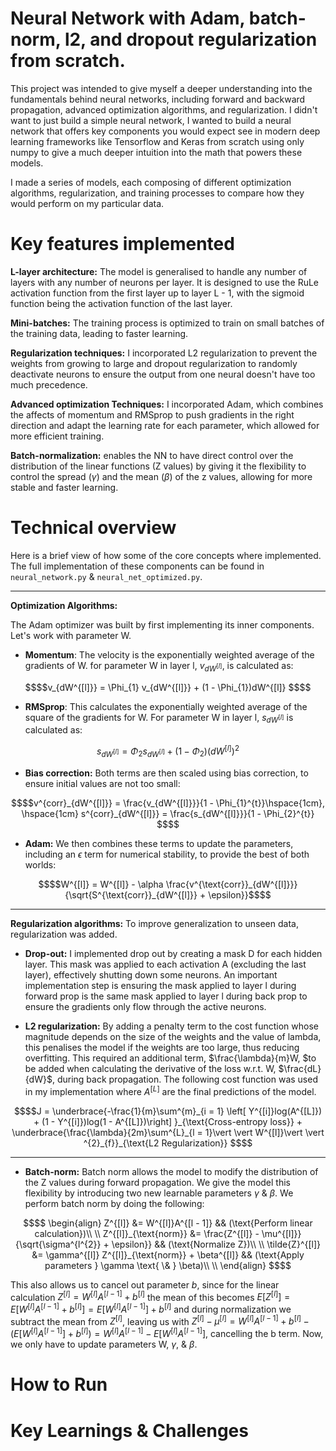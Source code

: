 # Neural Network with Adam, batch-norm, l2, and dropout regularization from scratch.

This project was intended to give myself a deeper understanding into the fundamentals
behind neural networks, including forward and backward propagation, advanced optimization 
algorithms, and regularization. I didn't want to just build a simple neural network,
I wanted to build a neural network that offers key components you would expect see in
modern deep learning frameworks like Tensorflow and Keras from scratch using only numpy
to give a much deeper intuition into the math that powers these models.

I made a series of models, each composing of different optimization algorithms, 
regularization, and training processes to compare how they would perform on my particular
data.

# Key features implemented
**L-layer architecture:** The model is generalised to handle any number of layers with any
number of neurons per layer. It is designed to use the RuLe activation function from the 
first layer up to layer L - 1, with the sigmoid function being the activation function of 
the last layer.

**Mini-batches:** The training process is optimized to train on small batches of the training data,
leading to faster learning.

**Regularization techniques:** I incorporated L2 regularization to prevent the weights from
growing to large and dropout regularization to randomly deactivate neurons to ensure the
output from one neural doesn't have too much precedence.

**Advanced optimization Techniques:** I incorporated Adam, which combines the affects of momentum
and RMSprop to push gradients in the right direction and adapt the learning rate for each parameter,
which allowed for more efficient training.

**Batch-normalization:** enables the NN to have direct control over the distribution of
the linear functions (Z values) by giving it the flexibility to control the spread ($\gamma$)
and the mean ($\beta$) of the z values, allowing for more stable and faster learning.

# Technical overview
Here is a brief view of how some of the core concepts where implemented. The full
implementation of these components can be found in `neural_network.py` & 
`neural_net_optimized.py`. 

***
**Optimization Algorithms:**

The Adam optimizer was built by first implementing its inner
components. Let's work with parameter W.

- **Momentum**: The velocity is the exponentially weighted average of the gradients of W. 
for parameter W in layer l, $v_{dW^{[l]}}$, is calculated as:

```math
$$v_{dW^{[l]}} = \Phi_{1} v_{dW^{[l]}} + (1 - \Phi_{1})dW^{[l]} $$
```

- **RMSprop**: This calculates the exponentially weighted average of the square of the gradients for 
W. For parameter W in layer l, $s_{dW^{[l]}}$ is calculated as:

```math
s_{dW^{[l]}} = \Phi_2 s_{dW^{[l]}} + (1 - \Phi_2) (dW^{[l]})^2
```

- **Bias correction:** Both terms are then scaled using bias correction, to ensure initial values
are not too small:

``` math
$$v^{corr}_{dW^{[l]}} = \frac{v_{dW^{[l]}}}{1 - \Phi_{1}^{t}}\hspace{1cm}, \hspace{1cm}  s^{corr}_{dW^{[l]}} 
= \frac{s_{dW^{[l]}}}{1 - \Phi_{2}^{t}} $$
```

- **Adam:** We then combines these terms to update the parameters, including an $\epsilon$ term
for numerical stability, to provide the best of both worlds:

``` math
$$W^{[l]} = W^{[l]} - \alpha \frac{v^{\text{corr}}_{dW^{[l]}}}{\sqrt{S^{\text{corr}}_{dW^{[l]}} + \epsilon}}$$
```
***
**Regularization algorithms:** 
To improve generalization to unseen data, regularization was added.

- **Drop-out:** I implemented drop out by creating a mask D for each hidden layer. This mask was 
applied to each activation A (excluding the last layer), effectively shutting
down some neurons. An important implementation step is ensuring the mask applied
to layer l during forward prop is the same mask applied to layer l during back
prop to ensure the gradients only flow through the active neurons.

- **L2 regularization:** By adding a penalty term to the cost function whose magnitude
depends on the size of the weights and the value of lambda, this penalises the model if the 
weights are too large, thus reducing overfitting. This required an additional term, $\frac{\lambda}{m}W, $to be added
when calculating the derivative of the loss w.r.t. W, $\frac{dL}{dW}$, during back propagation. The following cost function was used in
my implementation where $A^{[L]}$ are the final predictions of the model.
```math
$$J = \underbrace{-\frac{1}{m}\sum^{m}_{i = 1} \left[ Y^{[i]}log(A^{[L]}) + (1 - Y^{[i]})log(1 - A^{[L]})\right] }_{\text{Cross-entropy loss}} + 
 \underbrace{\frac{\lambda}{2m}\sum^{L}_{l = 1}\vert \vert W^{[l]}\vert \vert ^{2}_{f}}_{\text{L2 Regularization}} $$
```

***

- **Batch-norm:** Batch norm allows the model to modify the distribution of the Z values during 
forward propagation. We give the model this flexibility by introducing two new learnable
parameters $\gamma$ & $\beta$. We perform batch norm by doing the following:
```math
$$
\begin{align}
Z^{[l]} &= W^{[l]}A^{[l - 1]} && (\text{Perform linear calculation})\\ \\
Z^{[l]}_{\text{norm}} &= \frac{Z^{[l]} - \mu^{[l]}}{\sqrt{\sigma^{l^{2}} + \epsilon}} && 
                        (\text{Normalize Z})\\ \\
\tilde{Z}^{[l]} &= \gamma^{[l]} Z^{[l]}_{\text{norm}} + \beta^{[l]} &&
                  (\text{Apply parameters } \gamma \text{ \& } \beta)\\ \\
\end{align}
$$
```

This also allows us to cancel out parameter $b$, since for
the linear calculation $Z^{[l]} = W^{[l]}A^{[l -1]} + b^{[l]}$ the mean of this becomes
$E[Z^{[l]}] = E[W^{[l]}A^{[l -1]} + b^{[l]}] = E[W^{[l]}A^{[l -1]}] + b^{[l]}$ and during
normalization we subtract the mean from $Z^{[l]}$, leaving us with
$Z^{[l]} - \mu^{[l]} = W^{[l]}A^{[l -1]} + b^{[l]} - (E[W^{[l]}A^{[l -1]}] + b^{[l]}) = 
W^{[l]}A^{[l -1]} - E[W^{[l]}A^{[l -1]}],$ cancelling the b term. Now, we only have to
update parameters W, $\gamma$, & $\beta$.

# How to Run


# Key Learnings & Challenges